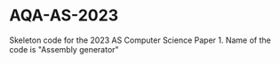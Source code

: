 # AQA-AS-2023
Skeleton code for the 2023 AS Computer Science Paper 1. Name of the code is "Assembly generator" 
